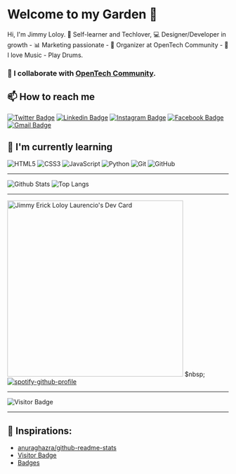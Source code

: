 # Welcome to my Garden 👋

Hi, I'm Jimmy Loloy. 
💎 Self-learner and Techlover, 💻 Designer/Developer in growth - 📊 Marketing passionate - 👥 Organizer at OpenTech Community - 🎼 I love Music - Play Drums.

<!-- - 🔭 I’m currently working on... -->
### 💙 I collaborate with [OpenTech Community](https://github.com/opentech-pe).

## 📫 How to reach me

[![Twitter Badge](https://img.shields.io/badge/-JimmyLoloy98-007ACC?style=flat-square&logo=Twitter&logoColor=white&link=https://www.twitter.com/JimmyLoloy98/)](https://www.twitter.com/JimmyLoloy98)
[![Linkedin Badge](https://img.shields.io/badge/-JimmyLoloy98-00599C?style=flat-square&logo=Linkedin&logoColor=white&link=https://www.linkedin.com/in/JimmyLoloy98/)](https://www.linkedin.com/in/JimmyLoloy98)
[![Instagram Badge](https://img.shields.io/badge/-JimmyLoloy98-orange?style=flat-square&logo=instagram&logoColor=white&link=https://www.instagram.com/JimmyLoloy98/)](https://www.instagram.com/JimmyLoloy98)
[![Facebook Badge](https://img.shields.io/badge/-JimmyLoloy98-blue?style=flat-square&logo=facebook&logoColor=white&link=https://www.facebook.com/JimmyLoloy98/)](https://www.facebook.com/JimmyLoloy98)
[![Gmail Badge](https://img.shields.io/badge/-loloy.laurencio@gmail.com-c14438?style=flat-square&logo=Gmail&logoColor=white&link=mailto:loloy.laurencio@gmail.com)](mailto:loloy.laurencio@gmail.com)

## 🌱 I'm currently learning

![HTML5](https://img.shields.io/badge/-HTML5-E34F26?style=flat-square&logo=html5&logoColor=white)
![CSS3](https://img.shields.io/badge/-CSS3-1572B6?style=flat-square&logo=css3)
![JavaScript](https://img.shields.io/badge/-JavaScript-black?style=flat-square&logo=javascript)
![Python](https://img.shields.io/badge/-Python-yellow?style=flat-square&logo=Python)
![Git](https://img.shields.io/badge/-Git-gray?style=flat-square&logo=git)
![GitHub](https://img.shields.io/badge/-GitHub-181717?style=flat-square&logo=github)

----

![Github Stats](https://github-readme-stats.vercel.app/api?username=JimmyLoloy98&count_private=true&show_icons=true&include_all_commits=true&theme=gotham)
![Top Langs](https://github-readme-stats.vercel.app/api/top-langs/?username=JimmyLoloy98&hide=TeX&layout=compact&theme=gotham)

----

<a href="https://app.daily.dev/JimmyLoloy98"><img src="https://api.daily.dev/devcards/b7131bd0e6f547c09883de8da80a6810.png?r=rgr" width="400" alt="Jimmy Erick Loloy Laurencio's Dev Card"/></a>
$nbsp;
[![spotify-github-profile](https://spotify-github-profile.vercel.app/api/view?uid=8krir1wpbazl9zxi2grpac68i&cover_image=true&theme=novatorem&bar_color=00ff00&bar_color_cover=false)](https://spotify-github-profile.vercel.app/api/view?uid=8krir1wpbazl9zxi2grpac68i&redirect=true)

----

![Visitor Badge](https://visitor-badge.laobi.icu/badge?page_id=JimmyLoloy98.JimmyLoloy98)

----

## 🤝 Inspirations:
 * [anuraghazra/github-readme-stats](https://github.com/anuraghazra/github-readme-stats)
 * [Visitor Badge](https://visitor-badge.laobi.icu/)
 * [Badges](https://img.shields.io/)
